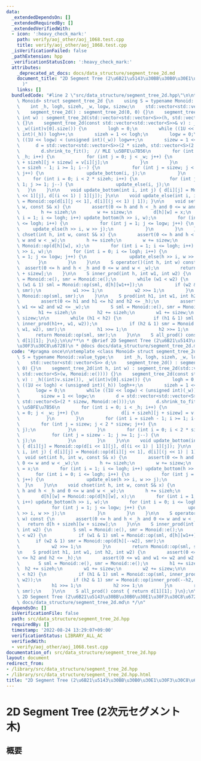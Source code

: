 ```yaml
---
data:
  _extendedDependsOn: []
  _extendedRequiredBy: []
  _extendedVerifiedWith:
  - icon: ':heavy_check_mark:'
    path: verify/aoj_other/aoj_1068.test.cpp
    title: verify/aoj_other/aoj_1068.test.cpp
  _isVerificationFailed: false
  _pathExtension: hpp
  _verificationStatusIcon: ':heavy_check_mark:'
  attributes:
    _deprecated_at_docs: docs/data_structure/segment_tree_2d.md
    document_title: "2D Segment Tree (2\u6B21\u5143\u30BB\u30B0\u30E1\u30F3\u30C8\u6728\
      )"
    links: []
  bundledCode: "#line 2 \"src/data_structure/segment_tree_2d.hpp\"\n\ntemplate <class\
    \ Monoid> struct segment_tree_2d {\n    using S = typename Monoid::value_type;\n\
    \    int _h, logh, sizeh, _w, logw, sizew;\n    std::vector<std::vector<S>> d;\n\
    \    segment_tree_2d() : segment_tree_2d(0, 0) {}\n    segment_tree_2d(int h,\
    \ int w) : segment_tree_2d(std::vector<std::vector<S>>(h, std::vector<S>(w, Monoid::e())))\
    \ {}\n    segment_tree_2d(const std::vector<std::vector<S>>& v) : _h((int)v.size()),\
    \ _w((int)v[0].size()) {\n        logh = 0;\n        while ((1U << logh) < (unsigned\
    \ int)(_h)) logh++;\n        sizeh = 1 << logh;\n        logw = 0;\n        while\
    \ ((1U << logw) < (unsigned int)(_w)) logw++;\n        sizew = 1 << logw;\n  \
    \      d = std::vector<std::vector<S>>(2 * sizeh, std::vector<S>(2 * sizew, Monoid::e()));\n\
    \        d.shrink_to_fit();  // MLE \u5BFE\u7B56\n        for (int i = 0; i <\
    \ _h; i++) {\n            for (int j = 0; j < _w; j++) {\n                d[i\
    \ + sizeh][j + sizew] = v[i][j];\n            }\n        }\n        for (int i\
    \ = sizeh - 1; i >= 1; i--) {\n            for (int j = sizew; j < 2 * sizew;\
    \ j++) {\n                update_bottom(i, j);\n            }\n        }\n   \
    \     for (int i = 0; i < 2 * sizeh; i++) {\n            for (int j = sizew -\
    \ 1; j >= 1; j--) {\n                update_else(i, j);\n            }\n     \
    \   }\n    }\n\n    void update_bottom(int i, int j) { d[i][j] = Monoid::op(d[i\
    \ << 1][j], d[(i << 1) | 1][j]); }\n\n    void update_else(int i, int j) { d[i][j]\
    \ = Monoid::op(d[i][j << 1], d[i][(j << 1) | 1]); }\n\n    void set(int h, int\
    \ w, const S& x) {\n        assert(0 <= h and h < _h and 0 <= w and w < _w);\n\
    \        h += sizeh;\n        w += sizew;\n        d[h][w] = x;\n        for (int\
    \ i = 1; i <= logh; i++) update_bottom(h >> i, w);\n        for (int i = 0; i\
    \ <= logh; i++) {\n            for (int j = 1; j <= logw; j++) {\n           \
    \     update_else(h >> i, w >> j);\n            }\n        }\n    }\n\n    void\
    \ chset(int h, int w, const S& x) {\n        assert(0 <= h and h < _h and 0 <=\
    \ w and w < _w);\n        h += sizeh;\n        w += sizew;\n        d[h][w] =\
    \ Monoid::op(d[h][w], x);\n        for (int i = 1; i <= logh; i++) update_bottom(h\
    \ >> i, w);\n        for (int i = 0; i <= logh; i++) {\n            for (int j\
    \ = 1; j <= logw; j++) {\n                update_else(h >> i, w >> j);\n     \
    \       }\n        }\n    }\n\n    S operator()(int h, int w) const {\n      \
    \  assert(0 <= h and h < _h and 0 <= w and w < _w);\n        return d[h + sizeh][w\
    \ + sizew];\n    }\n\n    S inner_prod(int h, int w1, int w2) {\n        S sml\
    \ = Monoid::e(), smr = Monoid::e();\n        while (w1 < w2) {\n            if\
    \ (w1 & 1) sml = Monoid::op(sml, d[h][w1++]);\n            if (w2 & 1) smr = Monoid::op(d[h][--w2],\
    \ smr);\n            w1 >>= 1;\n            w2 >>= 1;\n        }\n        return\
    \ Monoid::op(sml, smr);\n    }\n\n    S prod(int h1, int w1, int h2, int w2) {\n\
    \        assert(0 <= h1 and h1 <= h2 and h2 <= _h);\n        assert(0 <= w1 and\
    \ w1 <= w2 and w2 <= _w);\n        S sml = Monoid::e(), smr = Monoid::e();\n \
    \       h1 += sizeh;\n        h2 += sizeh;\n        w1 += sizew;\n        w2 +=\
    \ sizew;\n\n        while (h1 < h2) {\n            if (h1 & 1) sml = Monoid::op(sml,\
    \ inner_prod(h1++, w1, w2));\n            if (h2 & 1) smr = Monoid::op(inner_prod(--h2,\
    \ w1, w2), smr);\n            h1 >>= 1;\n            h2 >>= 1;\n        }\n  \
    \      return Monoid::op(sml, smr);\n    }\n\n    S all_prod() const { return\
    \ d[1][1]; }\n};\n\n/**\n * @brief 2D Segment Tree (2\u6B21\u5143\u30BB\u30B0\u30E1\
    \u30F3\u30C8\u6728)\n * @docs docs/data_structure/segment_tree_2d.md\n */\n"
  code: "#pragma once\n\ntemplate <class Monoid> struct segment_tree_2d {\n    using\
    \ S = typename Monoid::value_type;\n    int _h, logh, sizeh, _w, logw, sizew;\n\
    \    std::vector<std::vector<S>> d;\n    segment_tree_2d() : segment_tree_2d(0,\
    \ 0) {}\n    segment_tree_2d(int h, int w) : segment_tree_2d(std::vector<std::vector<S>>(h,\
    \ std::vector<S>(w, Monoid::e()))) {}\n    segment_tree_2d(const std::vector<std::vector<S>>&\
    \ v) : _h((int)v.size()), _w((int)v[0].size()) {\n        logh = 0;\n        while\
    \ ((1U << logh) < (unsigned int)(_h)) logh++;\n        sizeh = 1 << logh;\n  \
    \      logw = 0;\n        while ((1U << logw) < (unsigned int)(_w)) logw++;\n\
    \        sizew = 1 << logw;\n        d = std::vector<std::vector<S>>(2 * sizeh,\
    \ std::vector<S>(2 * sizew, Monoid::e()));\n        d.shrink_to_fit();  // MLE\
    \ \u5BFE\u7B56\n        for (int i = 0; i < _h; i++) {\n            for (int j\
    \ = 0; j < _w; j++) {\n                d[i + sizeh][j + sizew] = v[i][j];\n  \
    \          }\n        }\n        for (int i = sizeh - 1; i >= 1; i--) {\n    \
    \        for (int j = sizew; j < 2 * sizew; j++) {\n                update_bottom(i,\
    \ j);\n            }\n        }\n        for (int i = 0; i < 2 * sizeh; i++) {\n\
    \            for (int j = sizew - 1; j >= 1; j--) {\n                update_else(i,\
    \ j);\n            }\n        }\n    }\n\n    void update_bottom(int i, int j)\
    \ { d[i][j] = Monoid::op(d[i << 1][j], d[(i << 1) | 1][j]); }\n\n    void update_else(int\
    \ i, int j) { d[i][j] = Monoid::op(d[i][j << 1], d[i][(j << 1) | 1]); }\n\n  \
    \  void set(int h, int w, const S& x) {\n        assert(0 <= h and h < _h and\
    \ 0 <= w and w < _w);\n        h += sizeh;\n        w += sizew;\n        d[h][w]\
    \ = x;\n        for (int i = 1; i <= logh; i++) update_bottom(h >> i, w);\n  \
    \      for (int i = 0; i <= logh; i++) {\n            for (int j = 1; j <= logw;\
    \ j++) {\n                update_else(h >> i, w >> j);\n            }\n      \
    \  }\n    }\n\n    void chset(int h, int w, const S& x) {\n        assert(0 <=\
    \ h and h < _h and 0 <= w and w < _w);\n        h += sizeh;\n        w += sizew;\n\
    \        d[h][w] = Monoid::op(d[h][w], x);\n        for (int i = 1; i <= logh;\
    \ i++) update_bottom(h >> i, w);\n        for (int i = 0; i <= logh; i++) {\n\
    \            for (int j = 1; j <= logw; j++) {\n                update_else(h\
    \ >> i, w >> j);\n            }\n        }\n    }\n\n    S operator()(int h, int\
    \ w) const {\n        assert(0 <= h and h < _h and 0 <= w and w < _w);\n     \
    \   return d[h + sizeh][w + sizew];\n    }\n\n    S inner_prod(int h, int w1,\
    \ int w2) {\n        S sml = Monoid::e(), smr = Monoid::e();\n        while (w1\
    \ < w2) {\n            if (w1 & 1) sml = Monoid::op(sml, d[h][w1++]);\n      \
    \      if (w2 & 1) smr = Monoid::op(d[h][--w2], smr);\n            w1 >>= 1;\n\
    \            w2 >>= 1;\n        }\n        return Monoid::op(sml, smr);\n    }\n\
    \n    S prod(int h1, int w1, int h2, int w2) {\n        assert(0 <= h1 and h1\
    \ <= h2 and h2 <= _h);\n        assert(0 <= w1 and w1 <= w2 and w2 <= _w);\n \
    \       S sml = Monoid::e(), smr = Monoid::e();\n        h1 += sizeh;\n      \
    \  h2 += sizeh;\n        w1 += sizew;\n        w2 += sizew;\n\n        while (h1\
    \ < h2) {\n            if (h1 & 1) sml = Monoid::op(sml, inner_prod(h1++, w1,\
    \ w2));\n            if (h2 & 1) smr = Monoid::op(inner_prod(--h2, w1, w2), smr);\n\
    \            h1 >>= 1;\n            h2 >>= 1;\n        }\n        return Monoid::op(sml,\
    \ smr);\n    }\n\n    S all_prod() const { return d[1][1]; }\n};\n\n/**\n * @brief\
    \ 2D Segment Tree (2\u6B21\u5143\u30BB\u30B0\u30E1\u30F3\u30C8\u6728)\n * @docs\
    \ docs/data_structure/segment_tree_2d.md\n */\n"
  dependsOn: []
  isVerificationFile: false
  path: src/data_structure/segment_tree_2d.hpp
  requiredBy: []
  timestamp: '2022-08-24 13:29:07+09:00'
  verificationStatus: LIBRARY_ALL_AC
  verifiedWith:
  - verify/aoj_other/aoj_1068.test.cpp
documentation_of: src/data_structure/segment_tree_2d.hpp
layout: document
redirect_from:
- /library/src/data_structure/segment_tree_2d.hpp
- /library/src/data_structure/segment_tree_2d.hpp.html
title: "2D Segment Tree (2\u6B21\u5143\u30BB\u30B0\u30E1\u30F3\u30C8\u6728)"
---
```

# 2D Segment Tree (2次元セグメント木)

## 概要
